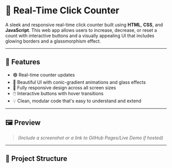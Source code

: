 # 🔢 Real-Time Click Counter

A sleek and responsive real-time click counter built using **HTML**, **CSS**, and **JavaScript**. This web app allows users to increase, decrease, or reset a count with interactive buttons and a visually appealing UI that includes glowing borders and a glassmorphism effect.

---

## 🚀 Features

- 🟢 Real-time counter updates
- 🎨 Beautiful UI with conic-gradient animations and glass effects
- 📱 Fully responsive design across all screen sizes
- 🖱️ Interactive buttons with hover transitions
- 💡 Clean, modular code that's easy to understand and extend

---

## 🖼️ Preview

> *(Include a screenshot or a link to GitHub Pages/Live Demo if hosted)*

---

## 📂 Project Structure


